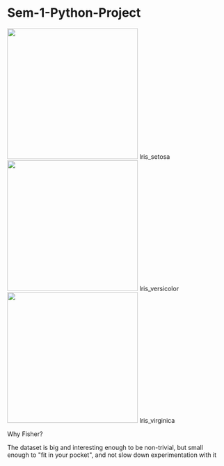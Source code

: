 # Sem-1-Python-Project

<img src="https://upload.wikimedia.org/wikipedia/commons/5/56/Kosaciec_szczecinkowaty_Iris_setosa.jpg" width="300">
Iris_setosa

<img src="https://upload.wikimedia.org/wikipedia/commons/4/41/Iris_versicolor_3.jpg" width="300">
Iris_versicolor

<img src="https://upload.wikimedia.org/wikipedia/commons/9/9f/Iris_virginica.jpg" width="300">
Iris_virginica



Why Fisher?

The dataset is big and interesting enough to be non-trivial, but small enough to "fit in your pocket", and not slow down experimentation with it




